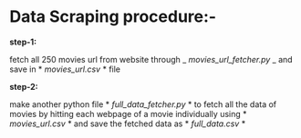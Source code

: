 # Data Scraping procedure:-

**step-1:**

fetch all 250 movies url from website through  _ _movies_url_fetcher.py_ _ and save in * *movies_url.csv* * file

**step-2:**

make another python file * *full_data_fetcher.py* * to fetch all the data of movies by hitting each webpage of a movie individually using * *movies_url.csv* * and save the fetched data as * *full_data.csv* *
